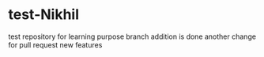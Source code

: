 # test-Nikhil
test repository for learning purpose
branch addition is done
another change for pull request
new features
